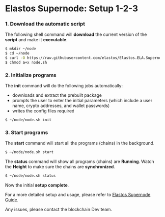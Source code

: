 # Elastos Supernode: Setup 1-2-3

### 1. Download the automatic script

The following shell command will **download** the current version of the **script** and make it **executable**.

```bash
$ mkdir ~/node
$ cd ~/node
$ curl -O https://raw.githubusercontent.com/elastos/Elastos.ELA.Supernode/master/build/skeleton/node.sh
$ chmod a+x node.sh
```

### 2. Initialize programs

The **init** command will do the following jobs automatically:

- downloads and extract the prebuilt package
- prompts the user to enter the initial parameters (which include a user name, crypto addresses, and wallet passwords)
- writes the config files required

```bash
$ ~/node/node.sh init
```

### 3. Start programs

The **start** command will start all the programs (chains) in the background.

```bash
$ ~/node/node.sh start
```

The **status** command will show all programs (chains) are **Running**. Watch the **Height** to make sure the chains are **synchronized**.

```bash
$ ~/node/node.sh status
```

Now the initial **setup complete**.

For a more detailed setup and usage, please refer to [Elastos Supernode Guide](./elastos_supernode_usage.md). 

Any issues, please contact the blockchain Dev team.

